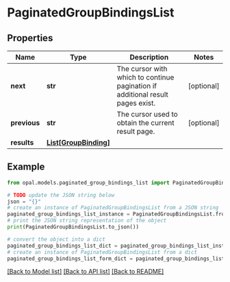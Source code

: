 # PaginatedGroupBindingsList


## Properties

Name | Type | Description | Notes
------------ | ------------- | ------------- | -------------
**next** | **str** | The cursor with which to continue pagination if additional result pages exist. | [optional] 
**previous** | **str** | The cursor used to obtain the current result page. | [optional] 
**results** | [**List[GroupBinding]**](GroupBinding.md) |  | 

## Example

```python
from opal.models.paginated_group_bindings_list import PaginatedGroupBindingsList

# TODO update the JSON string below
json = "{}"
# create an instance of PaginatedGroupBindingsList from a JSON string
paginated_group_bindings_list_instance = PaginatedGroupBindingsList.from_json(json)
# print the JSON string representation of the object
print(PaginatedGroupBindingsList.to_json())

# convert the object into a dict
paginated_group_bindings_list_dict = paginated_group_bindings_list_instance.to_dict()
# create an instance of PaginatedGroupBindingsList from a dict
paginated_group_bindings_list_form_dict = paginated_group_bindings_list.from_dict(paginated_group_bindings_list_dict)
```
[[Back to Model list]](../README.md#documentation-for-models) [[Back to API list]](../README.md#documentation-for-api-endpoints) [[Back to README]](../README.md)


